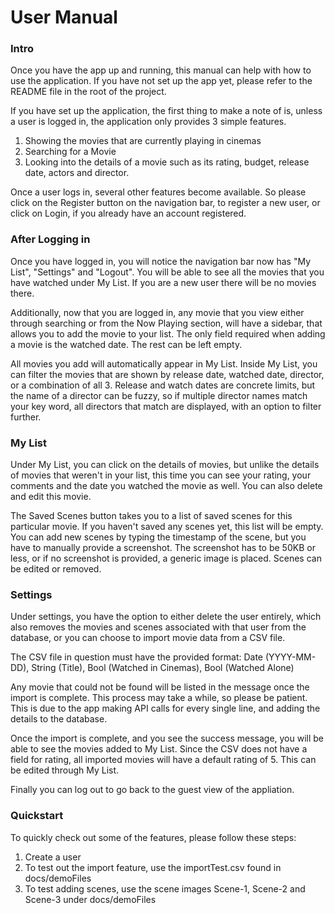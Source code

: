 # User Manual

### Intro

Once you have the app up and running, this manual can help with how to use the application. If you have not set up the app yet, please refer to the README file in the root of the project.

If you have set up the application, the first thing to make a note of is, unless a user is logged in, the application only provides 3 simple features.
1. Showing the movies that are currently playing in cinemas
2. Searching for a Movie
3. Looking into the details of a movie such as its rating, budget, release date, actors and director.

Once a user logs in, several other features become available. So please click on the Register button on the navigation bar, to register a new user, or click on Login, if you already have an account registered.

### After Logging in

Once you have logged in, you will notice the navigation bar now has "My List", "Settings" and "Logout". You will be able to see all the movies that you have watched under My List. If you are a new user there will be no movies there.

Additionally, now that you are logged in, any movie that you view either through searching or from the Now Playing section, will have a sidebar, that allows you to add the movie to your list. The only field required when adding a movie is the watched date. The rest can be left empty.

All movies you add will automatically appear in My List. Inside My List, you can filter the movies that are shown by release date, watched date, director, or a combination of all 3. Release and watch dates are concrete limits, but the name of a director can be fuzzy, so if multiple director names match your key word, all directors that match are displayed, with an option to filter further.

### My List

Under My List, you can click on the details of movies, but unlike the details of movies that weren't in your list, this time you can see your rating, your comments and the date you watched the movie as well. You can also delete and edit this movie.

The Saved Scenes button takes you to a list of saved scenes for this particular movie. If you haven't saved any scenes yet, this list will be empty. You can add new scenes by typing the timestamp of the scene, but you have to manually provide a screenshot. The screenshot has to be 50KB or less, or if no screenshot is provided, a generic image is placed. Scenes can be edited or removed.

### Settings

Under settings, you have the option to either delete the user entirely, which also removes the movies and scenes associated with that user from the database, or you can choose to import movie data from a CSV file.

The CSV file in question must have the provided format:
Date (YYYY-MM-DD), String (Title), Bool (Watched in Cinemas), Bool (Watched Alone)

Any movie that could not be found will be listed in the message once the import is complete. This process may take a while, so please be patient. This is due to the app making API calls for every single line, and adding the details to the database.

Once the import is complete, and you see the success message, you will be able to see the movies added to My List. Since the CSV does not have a field for rating, all imported movies will have a default rating of 5. This can be edited through My List.

Finally you can log out to go back to the guest view of the appliation.

### Quickstart

To quickly check out some of the features, please follow these steps:
1. Create a user
2. To test out the import feature, use the importTest.csv found in docs/demoFiles
4. To test adding  scenes, use the scene images Scene-1, Scene-2 and Scene-3 under docs/demoFiles